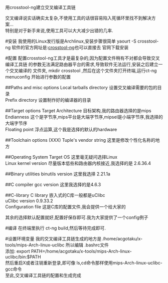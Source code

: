 用crosstool-ng建立交叉编译工具链

交叉编译说实话确实太复杂,不使用工具的话很容易陷入死循环里找不到解决方案...  
特别是对于新手来说,使用工具可以大大减少出错的几率.

#安装
我使用的Linux发行版是Archlinux,安装步骤很简单 yaourt -S crosstool-ng
软件的官方网址是:[crosstool-ng](http://crosstool-ng.org/)也可以直接去
官网下载安装

#配置
配置crosstool-ng工具才是最复杂的,因为配置文件稍有不对都会导致交叉编译工具链
的参数无法满足路由器平台的需求,导致软件无法运行,安装之后建立一个交叉编译的
文件夹, mkdir crosstool ,然后在这个文件夹打开终端,运行ct-ng menuconfig
开始进行参数的配置

##Paths and misc options
Local tarballs directory 设置交叉编译需要的包的目录  
Prefix directory 设置制作好的编译器的目录

##Target options
Target Architecture 目标架构,我的路由器选择的是mips   
Endianness 这个是字节序,mips平台是大端字节序,mipsel是小端字节序,我选择的大端字节序  
Floating point 浮点运算,这个我是选择的默认的hardware

##Toolchain options
(XXX) Tuple's vendor string 这里是修改个性化名称的地方

##Operating System
Target OS 这里毫无疑问选择Linux  
Linux kernel version 尽量版本低些和路由器内核接近,我选择的是 2.6.36.4

##Binary utilities 
binutils version 这里我选择 2.21.1a

##C compiler
gcc version 这里我选择的是4.6.3

##C-library
C library 嵌入式的C库一般都是uClibc  
uClibc version 0.9.33.2  
Configuration file 这是C库的配置文件,我会提供一个给大家的

其余的选择默认配置就好,配置好保存即可.我为大家提供了一个config例子

#编译
在终端里执行 ct-ng build,然后等待完成即可.

#设置环境变量
我的交叉编译工具链生成的地方是 /home/acgotaku/x-tools/mips-Arch-linux-uclibc
所以编辑 .bashrc文件  
添加: export PATH=/home/acgotaku/x-tools/mips-Arch-linux-uclibc/bin:$PATH  
然后重启X或者注销重新登录,即可像 ls,cd命令那样使用mips-Arch-linux-uclibc-gcc命令  
至此,交叉编译工具链的配置和生成完成
